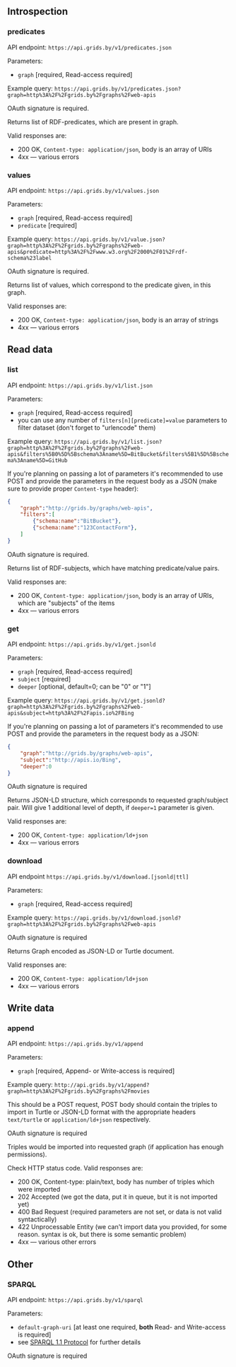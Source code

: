 ## Introspection

### predicates

API endpoint: `https://api.grids.by/v1/predicates.json`

Parameters:

* `graph` [required, Read-access required]

Example query: `https://api.grids.by/v1/predicates.json?graph=http%3A%2F%2Fgrids.by%2Fgraphs%2Fweb-apis`

OAuth signature is required.

Returns list of RDF-predicates, which are present in graph.

Valid responses are:

* 200 OK, `Content-type: application/json`, body is an array of URIs
* 4xx — various errors

### values

API endpoint: `https://api.grids.by/v1/values.json`

Parameters:

* `graph` [required, Read-access required]
* `predicate` [required]

Example query: `https://api.grids.by/v1/value.json?graph=http%3A%2F%2Fgrids.by%2Fgraphs%2Fweb-apis&predicate=http%3A%2F%2Fwww.w3.org%2F2000%2F01%2Frdf-schema%23label`

OAuth signature is required.

Returns list of values, which correspond to the predicate given, in this graph.

Valid responses are:

* 200 OK, `Content-type: application/json`, body is an array of strings
* 4xx — various errors

## Read data

### list

API endpoint: `https://api.grids.by/v1/list.json`

Parameters:

* `graph` [required, Read-access required]
* you can use any number of `filters[n][predicate]=value` parameters to filter dataset (don't forget to "urlencode" them)

Example query: `https://api.grids.by/v1/list.json?graph=http%3A%2F%2Fgrids.by%2Fgraphs%2Fweb-apis&filters%5B0%5D%5Bschema%3Aname%5D=BitBucket&filters%5B1%5D%5Bschema%3Aname%5D=GitHub`

If you're planning on passing a lot of parameters it's recommended to use POST and provide the parameters in the request body as a JSON (make sure to provide proper `Content-type` header):

```json
{
    "graph":"http://grids.by/graphs/web-apis",
    "filters":[
        {"schema:name":"BitBucket"},
        {"schema:name":"123ContactForm"},
    ]
}
```

OAuth signature is required.

Returns list of RDF-subjects, which have matching predicate/value pairs.

Valid responses are:

* 200 OK, `Content-type: application/json`, body is an array of URIs, which are "subjects" of the items
* 4xx — various errors

### get

API endpoint: `https://api.grids.by/v1/get.jsonld`

Parameters:

* `graph` [required, Read-access required]
* `subject` [required]
* `deeper` [optional, default=0; can be "0" or "1"]

Example query: `https://api.grids.by/v1/get.jsonld?graph=http%3A%2F%2Fgrids.by%2Fgraphs%2Fweb-apis&subject=http%3A%2F%2Fapis.io%2FBing`

If you're planning on passing a lot of parameters it's recommended to use POST and provide the parameters in the request body as a JSON:
```json
{
    "graph":"http://grids.by/graphs/web-apis",
    "subject":"http://apis.io/Bing",
    "deeper":0
}
```

OAuth signature is required

Returns JSON-LD structure, which corresponds to requested graph/subject pair. Will give 1 additional level of depth, if `deeper=1` parameter is given.

Valid responses are:

* 200 OK, `Content-type: application/ld+json`
* 4xx — various errors

### download

API endpoint `https://api.grids.by/v1/download.[jsonld|ttl]`

Parameters:

* `graph` [required, Read-access required]

Example query: `https://api.grids.by/v1/download.jsonld?graph=http%3A%2F%2Fgrids.by%2Fgraphs%2Fweb-apis`

OAuth signature is required

Returns Graph encoded as JSON-LD or Turtle document.

Valid responses are:

* 200 OK, `Content-type: application/ld+json`
* 4xx — various errors

## Write data

### append

API endpoint: `https://api.grids.by/v1/append`

Parameters:

* `graph` [required, Append- or Write-access is required]

Example query: `http://api.grids.by/v1/append?graph=http%3A%2F%2Fgrids.by%2Fgraphs%2Fmovies`

This should be a POST request, POST body should contain the triples to import in Turtle or JSON-LD format with the appropriate headers `text/turtle` or `application/ld+json` respectively. 

OAuth signature is required

Triples would be imported into requested graph (if application has enough permissions).

Check HTTP status code. Valid responses are:

* 200 OK, Content-type: plain/text, body has number of triples which were imported
* 202 Accepted (we got the data, put it in queue, but it is not imported yet)
* 400 Bad Request (required parameters are not set, or data is not valid syntactically)
* 422 Unprocessable Entity (we can't import data you provided, for some reason. syntax is ok, but there is some semantic problem)
* 4xx — various other errors

## Other

### SPARQL

API endpoint: `https://api.grids.by/v1/sparql`

Parameters:

* `default-graph-uri` [at least one required, **both** Read- and Write-access is required]
* see [SPARQL 1.1 Protocol](http://www.w3.org/TR/2013/REC-sparql11-protocol-20130321/) for further details

OAuth signature is required
